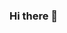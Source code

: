 ### Hi there 👋

<!--
**mrpowergonz/mrpowergonz** is a ✨ _special_ ✨ repository because its `README.md` (this file) appears on your GitHub profile.

Here are some ideas to get you started:
<a href="URL_REDIRECT" target="blank"><img align="center"
src="![lego2](https://github.com/mrpowergonz/mrpowergonz/assets/72943449/b118f2f2-bb21-4fd7-932d-00114a9d7366)"height="100"/></a>
![github](https://github.com/mrpowergonz/mrpowergonz/assets/72943449/2596cb57-e139-49fd-863e-13a8ea35180e)

- 🔭 I’m currently working on ...
- 🌱 I’m currently learning ...
- 👯 I’m looking to collaborate on ...
- 🤔 I’m looking for help with ...
- 💬 Ask me about ...
- 📫 How to reach me: ...
- 😄 Pronouns: ...
- ⚡ Fun fact: ...
-->
